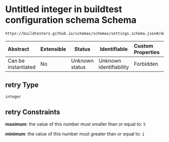 # Untitled integer in buildtest configuration schema Schema

```txt
https://buildtesters.github.io/schemas/schemas/settings.schema.json#/definitions/local/properties/retry
```




| Abstract            | Extensible | Status         | Identifiable            | Custom Properties | Additional Properties | Access Restrictions | Defined In                                                                   |
| :------------------ | ---------- | -------------- | ----------------------- | :---------------- | --------------------- | ------------------- | ---------------------------------------------------------------------------- |
| Can be instantiated | No         | Unknown status | Unknown identifiability | Forbidden         | Allowed               | none                | [settings.schema.json\*](../out/settings.schema.json "open original schema") |

## retry Type

`integer`

## retry Constraints

**maximum**: the value of this number must smaller than or equal to: `5`

**minimum**: the value of this number must greater than or equal to: `1`
